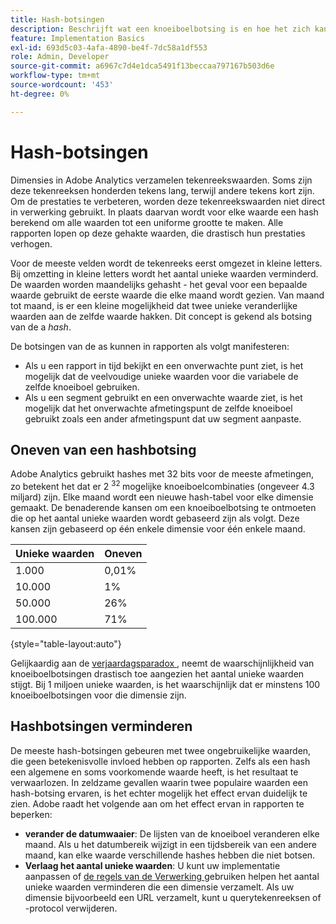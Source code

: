 ```yaml
---
title: Hash-botsingen
description: Beschrijft wat een knoeiboelbotsing is en hoe het zich kan manifesteren.
feature: Implementation Basics
exl-id: 693d5c03-4afa-4890-be4f-7dc58a1df553
role: Admin, Developer
source-git-commit: a6967c7d4e1dca5491f13beccaa797167b503d6e
workflow-type: tm+mt
source-wordcount: '453'
ht-degree: 0%

---
```


# Hash-botsingen

Dimensies in Adobe Analytics verzamelen tekenreekswaarden. Soms zijn deze tekenreeksen honderden tekens lang, terwijl andere tekens kort zijn. Om de prestaties te verbeteren, worden deze tekenreekswaarden niet direct in verwerking gebruikt. In plaats daarvan wordt voor elke waarde een hash berekend om alle waarden tot een uniforme grootte te maken. Alle rapporten lopen op deze gehakte waarden, die drastisch hun prestaties verhogen.

Voor de meeste velden wordt de tekenreeks eerst omgezet in kleine letters. Bij omzetting in kleine letters wordt het aantal unieke waarden verminderd. De waarden worden maandelijks gehasht - het geval voor een bepaalde waarde gebruikt de eerste waarde die elke maand wordt gezien. Van maand tot maand, is er een kleine mogelijkheid dat twee unieke veranderlijke waarden aan de zelfde waarde hakken. Dit concept is gekend als botsing van de a *hash*.

De botsingen van de as kunnen in rapporten als volgt manifesteren:

* Als u een rapport in tijd bekijkt en een onverwachte punt ziet, is het mogelijk dat de veelvoudige unieke waarden voor die variabele de zelfde knoeiboel gebruiken.
* Als u een segment gebruikt en een onverwachte waarde ziet, is het mogelijk dat het onverwachte afmetingspunt de zelfde knoeiboel gebruikt zoals een ander afmetingspunt dat uw segment aanpaste.

## Oneven van een hashbotsing

Adobe Analytics gebruikt hashes met 32 bits voor de meeste afmetingen, zo betekent het dat er 2 <sup> 32 </sup> mogelijke knoeiboelcombinaties (ongeveer 4.3 miljard) zijn. Elke maand wordt een nieuwe hash-tabel voor elke dimensie gemaakt. De benaderende kansen om een knoeiboelbotsing te ontmoeten die op het aantal unieke waarden wordt gebaseerd zijn als volgt. Deze kansen zijn gebaseerd op één enkele dimensie voor één enkele maand.

| Unieke waarden | Oneven |
| --- | --- |
| 1.000 | 0,01% |
| 10.000 | 1% |
| 50.000 | 26% |
| 100.000 | 71% |

{style="table-layout:auto"}

Gelijkaardig aan de [ verjaardagsparadox ](https://en.wikipedia.org/wiki/Birthday_problem), neemt de waarschijnlijkheid van knoeiboelbotsingen drastisch toe aangezien het aantal unieke waarden stijgt. Bij 1 miljoen unieke waarden, is het waarschijnlijk dat er minstens 100 knoeiboelbotsingen voor die dimensie zijn.

## Hashbotsingen verminderen

De meeste hash-botsingen gebeuren met twee ongebruikelijke waarden, die geen betekenisvolle invloed hebben op rapporten. Zelfs als een hash een algemene en soms voorkomende waarde heeft, is het resultaat te verwaarlozen. In zeldzame gevallen waarin twee populaire waarden een hash-botsing ervaren, is het echter mogelijk het effect ervan duidelijk te zien. Adobe raadt het volgende aan om het effect ervan in rapporten te beperken:

* **verander de datumwaaier**: De lijsten van de knoeiboel veranderen elke maand. Als u het datumbereik wijzigt in een tijdsbereik van een andere maand, kan elke waarde verschillende hashes hebben die niet botsen.
* **Verlaag het aantal unieke waarden**: U kunt uw implementatie aanpassen of [ de regels van de Verwerking ](/help/admin/tools/manage-rs/edit-settings/general/processing-rules/pr-overview.md) gebruiken helpen het aantal unieke waarden verminderen die een dimensie verzamelt. Als uw dimensie bijvoorbeeld een URL verzamelt, kunt u querytekenreeksen of -protocol verwijderen.

<!-- https://wiki.corp.adobe.com/pages/viewpage.action?spaceKey=OmniArch&title=Uniques -->
